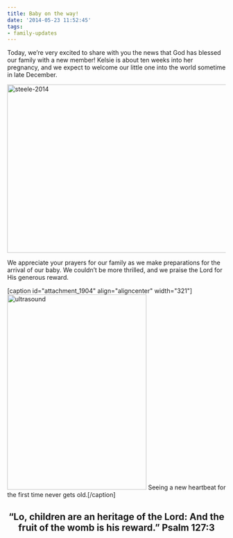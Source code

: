 ```yaml
---
title: Baby on the way!
date: '2014-05-23 11:52:45'
tags:
- family-updates
---
```


Today, we’re very excited to share with you the news that God has blessed our family with a new member! Kelsie is about ten weeks into her pregnancy, and we expect to welcome our little one into the world sometime in late December.

<a href="https://s3.amazonaws.com/images.ofreport.com/2014/05/steele-2014.jpg"><img class="aligncenter size-large wp-image-1903" src="https://s3.amazonaws.com/images.ofreport.com/2014/05/steele-2014-1024x682.jpg" alt="steele-2014" width="584" height="388" /></a>

We appreciate your prayers for our family as we make preparations for the arrival of our baby. We couldn’t be more thrilled, and we praise the Lord for His generous reward.

[caption id="attachment_1904" align="aligncenter" width="321"]<a href="https://s3.amazonaws.com/images.ofreport.com/2014/05/ultrasound.jpg"><img class="wp-image-1904 size-medium" src="https://s3.amazonaws.com/images.ofreport.com/2014/05/ultrasound-321x450.jpg" alt="ultrasound" width="321" height="450" /></a> Seeing a new heartbeat for the first time never gets old.[/caption]
<h2 style="text-align: center;">“Lo, children are an heritage of the Lord: And the fruit of the womb is his reward.”
Psalm 127:3</h2>
